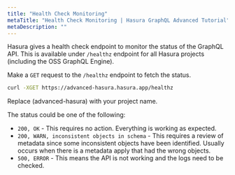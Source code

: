 ```yaml
---
title: "Health Check Monitoring"
metaTitle: "Health Check Monitoring | Hasura GraphQL Advanced Tutorial"
metaDescription: ""
---
```


Hasura gives a health check endpoint to monitor the status of the GraphQL API. This is available under `/healthz` endpoint for all Hasura projects (including the OSS GraphQL Engine).

Make a `GET` request to the `/healthz` endpoint to fetch the status.

```bash
curl -XGET https://advanced-hasura.hasura.app/healthz 
```

Replace (advanced-hasura) with your project name.

The status could be one of the following:

- `200, OK` - This requires no action. Everything is working as expected.
- `200, WARN, inconsistent objects in schema` - This requires a review of metadata since some inconsistent objects have been identified. Usually occurs when there is a metadata apply that had the wrong objects.
- `500, ERROR` - This means the API is not working and the logs need to be checked.
